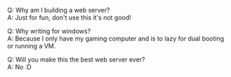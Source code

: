 Q: Why am I building a web server? <br>
A: Just for fun, don't use this it's not good!

Q: Why writing for windows? <br>
A: Because I only have my gaming computer and is to lazy for dual booting or running a VM.

Q: Will you make this the best web server ever? <br>
A: No :D